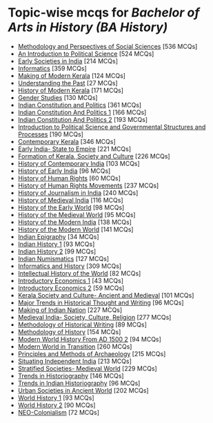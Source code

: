 # Topic-wise mcqs for *Bachelor of Arts in History (BA History)*

- [Methodology and Perspectives of Social Sciences](https://mcqmate.com/topic/methodology-and-perspectives-of-social-sciences) [536 MCQs]
- [An Introduction to Political Science](https://mcqmate.com/topic/an-introduction-to-political-science) [524 MCQs]
- [Early Societies in India](https://mcqmate.com/topic/early-societies-in-india) [214 MCQs]
- [Informatics](https://mcqmate.com/topic/informatics) [359 MCQs]
- [Making of Modern Kerala](https://mcqmate.com/topic/making-of-modern-kerala) [124 MCQs]
- [Understanding the Past](https://mcqmate.com/topic/understanding-the-past) [27 MCQs]
- [History of Modern Kerala](https://mcqmate.com/topic/history-of-modern-kerala) [171 MCQs]
- [Gender Studies](https://mcqmate.com/topic/gender-studies) [130 MCQs]
- [Indian Constitution and Politics](https://mcqmate.com/topic/indian-constitution-and-politics) [361 MCQs]
- [Indian Constitution And Politics 1](https://mcqmate.com/topic/indian-constitution-and-politics-1) [166 MCQs]
- [Indian Constitution And Politics 2](https://mcqmate.com/topic/indian-constitution-and-politics-2) [193 MCQs]
- [Introduction to Political Science and Governmental Structures and Processes](https://mcqmate.com/topic/introduction-to-political-science-and-governmental-structures-and-processes) [190 MCQs]
- [Contemporary Kerala](https://mcqmate.com/topic/contemporary-kerala) [346 MCQs]
- [Early India\- State to Empire](https://mcqmate.com/topic/early-india-state-to-empire) [221 MCQs]
- [Formation of Kerala, Society and Culture](https://mcqmate.com/topic/formation-of-kerala-society-and-culture) [226 MCQs]
- [History of Contemporary India](https://mcqmate.com/topic/history-of-contemporary-india) [103 MCQs]
- [History of Early India](https://mcqmate.com/topic/history-of-early-india) [96 MCQs]
- [History of Human Rights](https://mcqmate.com/topic/history-of-human-rights) [60 MCQs]
- [History of Human Rights Movements](https://mcqmate.com/topic/history-of-human-rights-movements) [237 MCQs]
- [History of Journalism in India](https://mcqmate.com/topic/history-of-journalism-in-india) [240 MCQs]
- [History of Medieval India](https://mcqmate.com/topic/history-of-medieval-india) [116 MCQs]
- [History of the Early World](https://mcqmate.com/topic/history-of-the-early-world) [98 MCQs]
- [History of the Medieval World](https://mcqmate.com/topic/history-of-the-medieval-world) [95 MCQs]
- [History of the Modern India](https://mcqmate.com/topic/history-of-the-modern-india) [138 MCQs]
- [History of the Modern World](https://mcqmate.com/topic/history-of-the-modern-world) [141 MCQs]
- [Indian Epigraphy](https://mcqmate.com/topic/indian-epigraphy) [34 MCQs]
- [Indian History 1](https://mcqmate.com/topic/indian-history-1) [93 MCQs]
- [Indian History 2](https://mcqmate.com/topic/indian-history-2) [99 MCQs]
- [Indian Numismatics](https://mcqmate.com/topic/indian-numismatics) [127 MCQs]
- [Informatics and History](https://mcqmate.com/topic/informatics-and-history) [309 MCQs]
- [Intellectual History of the World](https://mcqmate.com/topic/intellectual-history-of-the-world) [82 MCQs]
- [Introductory Economics 1](https://mcqmate.com/topic/introductory-economics-1) [43 MCQs]
- [Introductory Economics 2](https://mcqmate.com/topic/introductory-economics-2) [59 MCQs]
- [Kerala Society and Culture\- Ancient and Medieval](https://mcqmate.com/topic/kerala-society-and-culture-ancient-and-medieval) [101 MCQs]
- [Major Trends in Historical Thought and Writing](https://mcqmate.com/topic/major-trends-in-historical-thought-and-writing) [96 MCQs]
- [Making of Indian Nation](https://mcqmate.com/topic/making-of-indian-nation) [227 MCQs]
- [Medieval India\- Society, Culture, Religion](https://mcqmate.com/topic/medieval-india-society-culture-religion) [277 MCQs]
- [Methodology of Historical Writing](https://mcqmate.com/topic/methodology-of-historical-writing) [89 MCQs]
- [Methodology of History](https://mcqmate.com/topic/methodology-of-history) [154 MCQs]
- [Modern World History From AD 1500 2](https://mcqmate.com/topic/modern-world-history-from-ad-1500-2) [94 MCQs]
- [Modern World in Transition](https://mcqmate.com/topic/modern-world-in-transition) [260 MCQs]
- [Principles and Methods of Archaeology](https://mcqmate.com/topic/principles-and-methods-of-archaeology) [215 MCQs]
- [Situating Independent India](https://mcqmate.com/topic/situating-independent-india) [213 MCQs]
- [Stratified Societies\- Medieval World](https://mcqmate.com/topic/stratified-societies-medieval-world) [229 MCQs]
- [Trends in Historiography](https://mcqmate.com/topic/trends-in-historiography) [146 MCQs]
- [Trends in Indian Historiography](https://mcqmate.com/topic/trends-in-indian-historiography) [96 MCQs]
- [Urban Societies in Ancient World](https://mcqmate.com/topic/urban-societies-in-ancient-world) [202 MCQs]
- [World History 1](https://mcqmate.com/topic/world-history-1) [93 MCQs]
- [World History 2](https://mcqmate.com/topic/world-history-2) [90 MCQs]
- [NEO\-Colonialism](https://mcqmate.com/topic/neo-colonialism) [72 MCQs]
